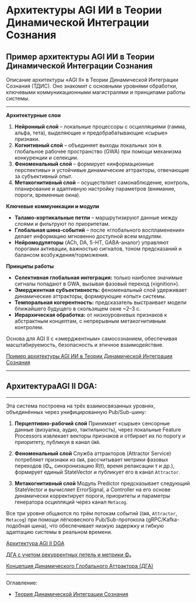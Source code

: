 # Архитектуры AGI ИИ в Теории Динамической Интеграции Сознания

## Пример архитектуры AGI ИИ в Теории Динамической Интеграции Сознания

Описание архитектуры «AGI II» в Теории Динамической Интеграции Сознания (ТДИС). Оно знакомит с основными уровнями обработки, ключевыми коммуникационными магистралями и принципами работы системы.

---

**Архитектурные слои**

1. **Нейронный слой** – локальные процессоры с осцилляциями (гамма, альфа, тета), выделяющие и предобрабатывающие «сырые» признаки.
2. **Когнитивный слой** – объединяет выходы локальных зон в глобальное рабочее пространство (GWA) при помощи механизма конкуренции и селекции.
3. **Феноменальный слой** – формирует «информационные перспективы» и устойчивые динамические аттракторы, отвечающие за субъективный опыт.
4. **Метакогнитивный слой** – осуществляет самонаблюдение, контроль, планирование и адаптивную настройку параметров (внимание, пороги, временные окна).

**Ключевые коммуникации и модули**

* **Таламо-кортикальные петли** – маршрутизируют данные между слоями и фильтруют по приоритетам.
* **Глобальная шина-событий** – после «глобального воспламенения» делает информацию мгновенно доступной всем модулям.
* **Нейромодуляторы** (ACh, DA, 5-HT, GABA-аналог) управляют порогами активации, важностью сигналов, тоном предсказаний и балансом возбуждения/торможения.

**Принципы работы**

* **Селективная глобальная интеграция:** только наиболее значимые сигналы попадают в GWA, вызывая фазовый переход («ignition»).
* **Эмерджентная субъективность:** феноменальный слой удерживает динамические аттракторы, формирующие «опыт» системы.
* **Темпоральная когерентность:** предсказатель выстраивает модели ближайшего будущего в скользящем окне \~2–3 с.
* **Иерархическая обработка:** от низкоуровневых признаков к абстрактным концептам, с непрерывным метакогнитивным контролем.

Основа для AGI II с «эмерджентным» самосознанием, обеспечивая масштабируемость, безопасность и этичное взаимодействие.

[Пример архитектуры AGI ИИ в Теории Динамической Интеграции Сознания](/Theory-Of-Dynamic-Integration-Of-Consciousness/Architectures/AGI-architectures.md)

---

## АрхитектураAGI II DGA:

---

Эта система построена на трёх взаимосвязанных уровнях, объединённых через унифицированную Pub/Sub-шину:

1. **Перцептивно-рабочий слой**
   Принимает «сырые» сенсорные данные (визуалка, аудио, тактильность), через локальные Feature Processors извлекает векторы признаков и отбирает их по порогу и приоритету, публикуя в канал `GWA`.

2. **Феноменальный слой**
   Служба аттракторов (Attractor Service) потребляет признаки из `GWA`, рассчитывает метрики фазовых переходов (Φₑ, синхронизацию R(t), время релаксации τ и др.), формирует единый StateVector и публикует его в канал `Attractor`.

3. **Метакогнитивный слой**
   Модуль Predictor предсказывает следующий StateVector и вычисляет ErrorSignal, а Controller на его основе динамически корректирует пороги, приоритеты и параметры генератора осцилляций через канал `Metacog`.

Все три уровня общаются по трём потокам событий (`GWA`, `Attractor`, `Metacog`) при помощи лёгковесного Pub/Sub-протокола (gRPC/Kafka-подобная шина), что обеспечивает низкую задержку и гибкую адаптацию системы в реальном времени.

[Архитектура AGI II DGA](/Theory-Of-Dynamic-Integration-Of-Consciousness/Architectures/DGA-Architecture.md)

[ДГА с учетом рекуррентных петель и метрики Φₑ](/Theory-Of-Dynamic-Integration-Of-Consciousness/Dynamic-Global-Attractor/dga-recurrent-loops-and-the-metric-Fe.md)

[Концепция Динамического Глобального Аттрактора (ДГА)](/Theory-Of-Dynamic-Integration-Of-Consciousness/explanatory-gap/The-Concept-Of-DGA.md)

---

Оглавление:

- [Теория Динамической Интеграции Сознания](/Theory-Of-Dynamic-Integration-Of-Consciousness/README.md)

